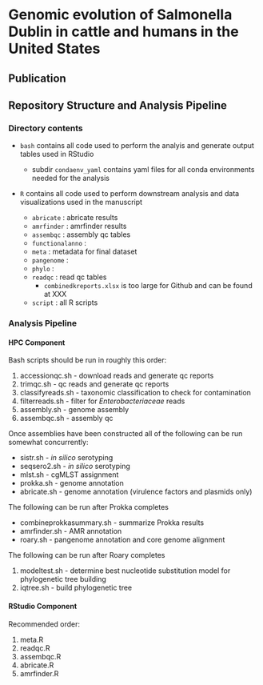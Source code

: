 # Genomic evolution of Salmonella Dublin in cattle and humans in the United States

## Publication 

## Repository Structure and Analysis Pipeline 

### Directory contents

*   `bash` contains all code used to perform the analyis and generate output tables used in RStudio
  
      * subdir `condaenv_yaml` contains yaml files for all conda environments needed for the analysis

*    `R` contains all code used to perform downstream analysis and data visualizations used in the manuscript

      * `abricate` : abricate results 
      * `amrfinder` : amrfinder results 
      * `assembqc` : assembly qc tables 
      * `functionalanno` : 
      * `meta` : metadata for final dataset
      * `pangenome` : 
      * `phylo` : 
      * `readqc` : read qc tables
          * `combinedkreports.xlsx` is too large for Github and can be found at XXX
      * `script` : all R scripts

### Analysis Pipeline 

#### **HPC Component**

Bash scripts should be run in roughly this order: 

1. accessionqc.sh - download reads and generate qc reports
2. trimqc.sh - qc reads and generate qc reports
3. classifyreads.sh - taxonomic classification to check for contamination
4. filterreads.sh - filter for *Enterobacteriaceae* reads
5. assembly.sh - genome assembly
6. assembqc.sh - assembly qc

Once assemblies have been constructed all of the following can be run somewhat concurrently:

* sistr.sh - *in silico* serotyping
* seqsero2.sh - *in silico* serotyping
* mlst.sh - cgMLST assignment
* prokka.sh - genome annotation
* abricate.sh - genome annotation (virulence factors and plasmids only)

The following can be run after Prokka completes
* combineprokkasummary.sh - summarize Prokka results
* amrfinder.sh - AMR annotation
* roary.sh - pangenome annotation and core genome alignment

The following can be run after Roary completes
1. modeltest.sh - determine best nucleotide substitution model for phylogenetic tree building
2. iqtree.sh - build phylogenetic tree

#### **RStudio Component**

Recommended order:

1. meta.R
2. readqc.R
3. assembqc.R
4. abricate.R
5. amrfinder.R
   





